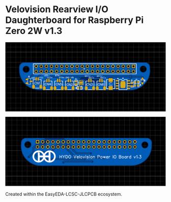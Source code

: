 # Velovision Rearview I/O Daughterboard for Raspberry Pi Zero 2W v1.3

![](TopSide.png)

![](BottomSide.png)

Created within the EasyEDA-LCSC-JLCPCB ecosystem.
